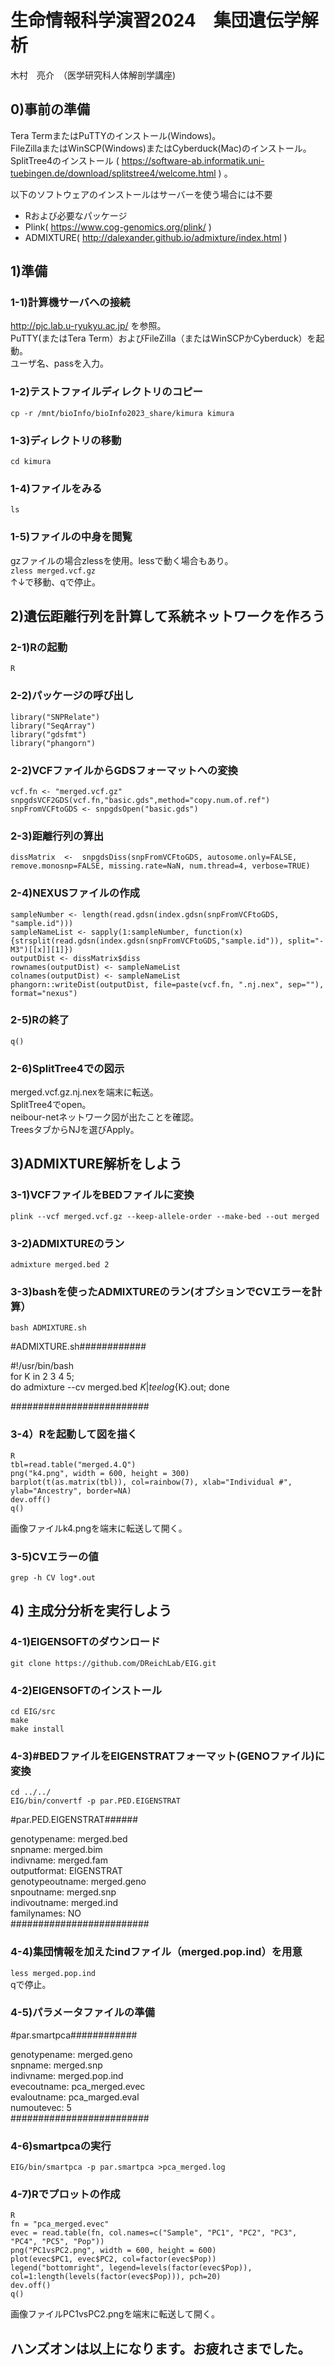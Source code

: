 # 生命情報科学演習2024　集団遺伝学解析
木村　亮介　（医学研究科人体解剖学講座)

## 0)事前の準備
Tera TermまたはPuTTYのインストール(Windows)。  
FileZillaまたはWinSCP(Windows)またはCyberduck(Mac)のインストール。  
SplitTree4のインストール ( https://software-ab.informatik.uni-tuebingen.de/download/splitstree4/welcome.html )
。

以下のソフトウェアのインストールはサーバーを使う場合には不要
* Rおよび必要なパッケージ
* Plink( https://www.cog-genomics.org/plink/ )
* ADMIXTURE( http://dalexander.github.io/admixture/index.html )

## 1)準備

### 1-1)計算機サーバへの接続
http://pjc.lab.u-ryukyu.ac.jp/ を参照。  
PuTTY(またはTera Term）およびFileZilla（またはWinSCPかCyberduck）を起動。    
ユーザ名、passを入力。  

### 1-2)テストファイルディレクトリのコピー
```cp -r /mnt/bioInfo/bioInfo2023_share/kimura kimura```

### 1-3)ディレクトリの移動
```cd kimura```

### 1-4)ファイルをみる
```ls```

### 1-5)ファイルの中身を閲覧
gzファイルの場合zlessを使用。lessで動く場合もあり。  
```zless merged.vcf.gz```  
↑↓で移動、qで停止。

## 2)遺伝距離行列を計算して系統ネットワークを作ろう

### 2-1)Rの起動
```R```

### 2-2)パッケージの呼び出し
```
library("SNPRelate")
library("SeqArray")
library("gdsfmt")
library("phangorn")
```

### 2-2)VCFファイルからGDSフォーマットへの変換
```
vcf.fn <- "merged.vcf.gz"
snpgdsVCF2GDS(vcf.fn,"basic.gds",method="copy.num.of.ref")
snpFromVCFtoGDS <- snpgdsOpen("basic.gds")
```

### 2-3)距離行列の算出
```
dissMatrix  <-  snpgdsDiss(snpFromVCFtoGDS, autosome.only=FALSE, remove.monosnp=FALSE, missing.rate=NaN, num.thread=4, verbose=TRUE)
```

### 2-4)NEXUSファイルの作成
```
sampleNumber <- length(read.gdsn(index.gdsn(snpFromVCFtoGDS, "sample.id")))
sampleNameList <- sapply(1:sampleNumber, function(x){strsplit(read.gdsn(index.gdsn(snpFromVCFtoGDS,"sample.id")), split="-M3")[[x]][1]})
outputDist <- dissMatrix$diss
rownames(outputDist) <- sampleNameList
colnames(outputDist) <- sampleNameList
phangorn::writeDist(outputDist, file=paste(vcf.fn, ".nj.nex", sep=""), format="nexus")
```

### 2-5)Rの終了
```q()```

### 2-6)SplitTree4での図示
merged.vcf.gz.nj.nexを端末に転送。  
SplitTree4でopen。  
neibour-netネットワーク図が出たことを確認。  
TreesタブからNJを選びApply。  

## 3)ADMIXTURE解析をしよう

### 3-1)VCFファイルをBEDファイルに変換
```plink --vcf merged.vcf.gz --keep-allele-order --make-bed --out merged```

### 3-2)ADMIXTUREのラン
```admixture merged.bed 2```

### 3-3)bashを使ったADMIXTUREのラン(オプションでCVエラーを計算）
```bash ADMIXTURE.sh```

#ADMIXTURE.sh############  

#!/usr/bin/bash  
for K in 2 3 4 5;  
do admixture --cv merged.bed $K | tee log${K}.out; done  

#########################  

### 3-4）Rを起動して図を描く
```
R
tbl=read.table("merged.4.Q")
png("k4.png", width = 600, height = 300)
barplot(t(as.matrix(tbl)), col=rainbow(7), xlab="Individual #", ylab="Ancestry", border=NA)
dev.off()
q()
```
画像ファイルk4.pngを端末に転送して開く。

### 3-5)CVエラーの値
```grep -h CV log*.out```

## 4) 主成分分析を実行しよう

### 4-1)EIGENSOFTのダウンロード
```git clone https://github.com/DReichLab/EIG.git```

### 4-2)EIGENSOFTのインストール
```
cd EIG/src
make
make install
```

### 4-3)#BEDファイルをEIGENSTRATフォーマット(GENOファイル)に変換
```
cd ../../
EIG/bin/convertf -p par.PED.EIGENSTRAT
```
#par.PED.EIGENSTRAT######  

genotypename:    merged.bed  
snpname:         merged.bim  
indivname:       merged.fam  
outputformat:    EIGENSTRAT  
genotypeoutname: merged.geno  
snpoutname:      merged.snp  
indivoutname:    merged.ind  
familynames:     NO  
#########################  

### 4-4)集団情報を加えたindファイル（merged.pop.ind）を用意
```less merged.pop.ind```  
qで停止。

### 4-5)パラメータファイルの準備

#par.smartpca############  

genotypename:    merged.geno  
snpname:         merged.snp  
indivname:       merged.pop.ind  
evecoutname:     pca_merged.evec  
evaloutname:     pca_marged.eval  
numoutevec:      5  
#########################

### 4-6)smartpcaの実行
```EIG/bin/smartpca -p par.smartpca >pca_merged.log```  

### 4-7)Rでプロットの作成
```
R
fn = "pca_merged.evec"
evec = read.table(fn, col.names=c("Sample", "PC1", "PC2", "PC3", "PC4", "PC5", "Pop"))
png("PC1vsPC2.png", width = 600, height = 600)
plot(evec$PC1, evec$PC2, col=factor(evec$Pop))
legend("bottomright", legend=levels(factor(evec$Pop)), col=1:length(levels(factor(evec$Pop))), pch=20)
dev.off()
q()
```
画像ファイルPC1vsPC2.pngを端末に転送して開く。


## ハンズオンは以上になります。お疲れさまでした。


